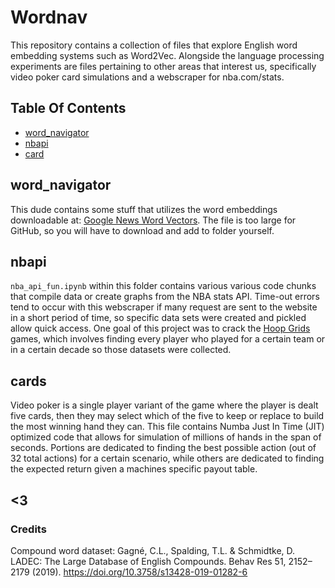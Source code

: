 # Wordnav

This repository contains a collection of files that explore English word embedding systems such as Word2Vec. Alongside the language processing experiments are files pertaining to other areas that interest us, specifically video poker card simulations and a webscraper for nba.com/stats.

## Table Of Contents

- [word_navigator](#word_navigator)
- [nbapi](#nbapi)
- [card](#cards)

## word_navigator
This dude contains some stuff that utilizes the word embeddings downloadable at: [Google News Word Vectors](https://drive.google.com/file/d/0B7XkCwpI5KDYNlNUTTlSS21pQmM/edit?resourcekey=0-wjGZdNAUop6WykTtMip30g). The file is too large for GitHub, so you will have to download and add to folder yourself.

## nbapi
`nba_api_fun.ipynb` within this folder contains various various code chunks that compile data or create graphs from the NBA stats API. Time-out errors tend to occur with this webscraper if many request are sent to the website in a short period of time, so specific data sets were created and pickled allow quick access. One goal of this project was to crack the [Hoop Grids](https://hoopgrids.com) games, which involves finding every player who played for a certain team or in a certain decade so those datasets were collected.

## cards
Video poker is a single player variant of the game where the player is dealt five cards, then they may select which of the five to keep or replace to build the most winning hand they can. This file contains Numba Just In Time (JIT) optimized code that allows for simulation of millions of hands in the span of seconds. Portions are dedicated to finding the best possible action (out of 32 total actions) for a certain scenario, while others are dedicated to finding the expected return given a machines specific payout table.

<3
---
### Credits

Compound word dataset:
Gagné, C.L., Spalding, T.L. & Schmidtke, D. LADEC: The Large Database of English Compounds. Behav Res 51, 2152–2179 (2019). https://doi.org/10.3758/s13428-019-01282-6